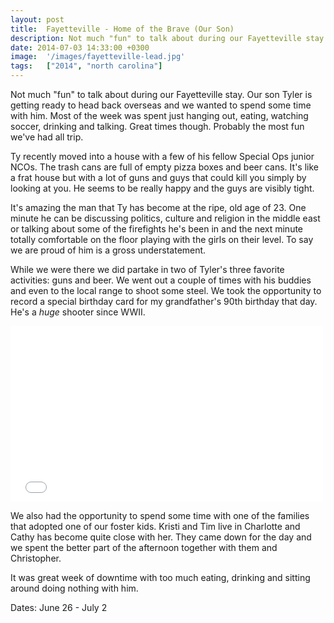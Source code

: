 ```yaml
---
layout: post
title:  Fayetteville - Home of the Brave (Our Son)
description: Not much "fun" to talk about during our Fayetteville stay. Our son Tyler is...
date: 2014-07-03 14:33:00 +0300
image:  '/images/fayetteville-lead.jpg'
tags:   ["2014", "north carolina"]
---
```

<p>Not much &quot;fun&quot; to talk about during our Fayetteville stay. Our son Tyler is getting ready to head back overseas and we wanted to spend some time with him. Most of the week was spent just hanging out, eating, watching soccer, drinking and talking. Great times though. Probably the most fun we've had all trip.</p>
<p>Ty recently moved into a house with a few of his fellow Special Ops junior NCOs. The trash cans are full of empty pizza boxes and beer cans. It's like a frat house but with a lot of guns and guys that could kill you simply by looking at you. He seems to be really happy and the guys are visibly tight.</p>
<p>It's amazing the man that Ty has become at the ripe, old age of 23. One minute he can be discussing politics, culture and religion in the middle east or talking about some of the firefights he's been in and the next minute totally comfortable on the floor playing with the girls on their level. To say we are proud of him is a gross understatement.</p>
<p>While we were there we did partake in two of Tyler's three favorite activities: guns and beer. We went out a couple of times with his buddies and even to the local range to shoot some steel. We took the opportunity to record a special birthday card for my grandfather's 90th birthday that day. He's a <em>huge</em> shooter since WWII.</p>
<iframe src="//player.vimeo.com/video/99423895" width="500" height="281" frameborder="0" webkitallowfullscreen mozallowfullscreen allowfullscreen></iframe><br/>
<p>We also had the opportunity to spend some time with one of the families that adopted one of our foster kids. Kristi and Tim live in Charlotte and Cathy has become quite close with her. They came down for the day and we spent the better part of the afternoon together with them and Christopher.</p>
<p>It was great week of downtime with too much eating, drinking and sitting around doing nothing with him.</p>
<p>Dates: June 26 - July 2</p>

